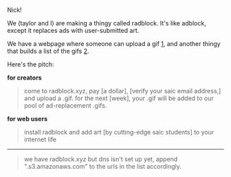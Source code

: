 Nick!

We (taylor and I) are making a thingy called radblock. It's like adblock, except it replaces ads with user-submitted art.

We have a webpage where someone can upload a gif [1], and another thingy that builds a list of the gifs [2].

Here's the pitch:

**for creators**

> come to radblock.xyz, pay [a dollar], [verify your saic email address,] and upload a .gif. for the next [week], your .gif will be added to our pool of ad-replacement .gifs.

**for web users**

> install radblock and add art [by cutting-edge saic students] to your internet life

* * *

[1]: http://radblock.xyz.s3.amazonaws.com/index.html
[2]: http://list.radblock.xyz.s3.amazonaws.com/list.json

> we have radblock.xyz but dns isn't set up yet, append ".s3.amazonaws.com" to the urls in the list accordingly.
